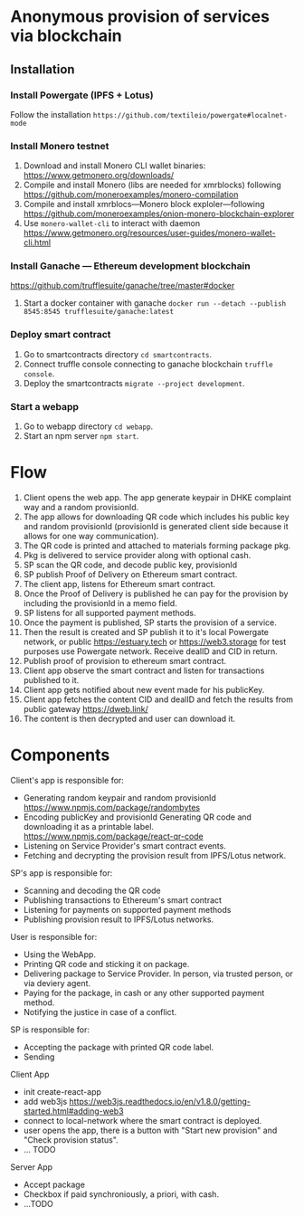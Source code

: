 # Anonymous provision of services via blockchain

## Installation

### Install Powergate (IPFS + Lotus)

Follow the installation `https://github.com/textileio/powergate#localnet-mode`

### Install Monero testnet

1. Download and install Monero CLI wallet binaries: https://www.getmonero.org/downloads/  
2. Compile and install Monero (libs are needed for xmrblocks) following https://github.com/moneroexamples/monero-compilation
3. Compile and install xmrblocs—Monero block exploler—following https://github.com/moneroexamples/onion-monero-blockchain-explorer
4. Use `monero-wallet-cli` to interact with daemon https://www.getmonero.org/resources/user-guides/monero-wallet-cli.html

### Install Ganache — Ethereum development blockchain

https://github.com/trufflesuite/ganache/tree/master#docker

1. Start a docker container with ganache `docker run --detach --publish 8545:8545 trufflesuite/ganache:latest`

### Deploy smart contract

1. Go to smartcontracts directory `cd smartcontracts`.
2. Connect truffle console connecting to ganache blockchain `truffle console`.
3. Deploy the smartcontracts `migrate --project development`.

### Start a webapp

1. Go to webapp directory `cd webapp`.
2. Start an npm server `npm start`.

 
# Flow

1. Client opens the web app. The app generate keypair in DHKE complaint way and a random provisionId.
2. The app allows for downloading QR code which includes his public key and random provisionId (provisionId is generated client side because it allows for one way communication). 
3. The QR code is printed and attached to materials forming package pkg.
4. Pkg is delivered to service provider along with optional cash. 
5. SP scan the QR code, and decode public key, provisionId
6. SP publish Proof of Delivery on Ethereum smart contract. 
7. The client app, listens for Ethereum smart contract.
8. Once the Proof of Delivery is published he can pay for the provision by including the provisionId in a memo field.
9. SP listens for all supported payment methods.
10. Once the payment is published, SP starts the provision of a service.
11. Then the result is created and SP publish it to it's local Powergate network, or public https://estuary.tech or https://web3.storage for test purposes use Powergate network. Receive dealID and CID in return.
12. Publish proof of provision to ethereum smart contract.
13. Client app observe the smart contract and listen for transactions published to it. 
14. Client app gets notified about new event made for his publicKey.
15. Client app fetches the content CID and dealID and fetch the results from public gateway https://dweb.link/
16. The content is then decrypted and user can download it.

# Components

Client's app is responsible for:
- Generating random keypair and random provisionId https://www.npmjs.com/package/randombytes
- Encoding publicKey and provisionId Generating QR code and downloading it as a printable label. https://www.npmjs.com/package/react-qr-code
- Listening on Service Provider's smart contract events.
- Fetching and decrypting the provision result from IPFS/Lotus network.

SP's app is responsible for:
- Scanning and decoding the QR code
- Publishing transactions to Ethereum's smart contract
- Listening for payments on supported payment methods
- Publishing provision result to IPFS/Lotus networks.

User is responsible for:
- Using the WebApp.
- Printing QR code and sticking it on package.
- Delivering package to Service Provider. In person, via trusted person, or via deviery agent.
- Paying for the package, in cash or any other supported payment method.
- Notifying the justice in case of a conflict.

SP is responsible for:
- Accepting the package with printed QR code label.
- Sending 

Client App
- init create-react-app
- add web3js https://web3js.readthedocs.io/en/v1.8.0/getting-started.html#adding-web3
- connect to local-network where the smart contract is deployed.
- user opens the app, there is a button with "Start new provision" and "Check provision status".
- ... TODO

Server App
- Accept package
- Checkbox if paid synchroniously, a priori, with cash.
- ...TODO
